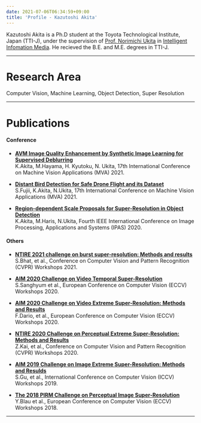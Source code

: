 ```yaml
---
date: 2021-07-06T06:34:59+09:00
title: 'Profile - Kazutoshi Akita'
---
```


Kazutoshi Akita is a Ph.D student at the Toyota Technological Institute, Japan (TTI-J), under the supervision of [Prof. Norimichi Ukita](https://www.toyota-ti.ac.jp/Lab/Denshi/iim/ukita/index.html) in [Intelligent Infomation Media](https://www.toyota-ti.ac.jp/Lab/Denshi/iim/index.html). He recieved the B.E. and M.E. degrees in TTI-J.

---

# Research Area
Computer Vision, Machine Learning, Object Detection, Super Resolution

---

# Publications
#### Conference

* [**AVM Image Quality Enhancement by Synthetic Image Learning for Supervised Deblurring**]()  
K.Akita, M.Hayama, H. Kyutoku, N. Ukita, 17th International Conference on Machine Vision Applications (MVA) 2021.

* [**Distant Bird Detection for Safe Drone Flight and its Dataset**]()  
S.Fujii, K.Akita, N.Ukita, 17th International Conference on Machine Vision Applications (MVA) 2021.

* [**Region-dependent Scale Proposals for Super-Resolution in Object Detection**](https://ieeexplore.ieee.org/abstract/document/9334961)  
K.Akita, M.Haris, N.Ukita, Fourth IEEE International Conference on Image Processing, Applications and Systems (IPAS) 2020.


#### Others
* [**NTIRE 2021 challenge on burst super-resolution: Methods and results**](https://openaccess.thecvf.com/content/CVPR2021W/NTIRE/html/Bhat_NTIRE_2021_Challenge_on_Burst_Super-Resolution_Methods_and_Results_CVPRW_2021_paper.html)  
S.Bhat, et al., Conference on Computer Vision and Pattern Recognition (CVPR) Workshops 2021.

* [**AIM 2020 Challenge on Video Temporal Super-Resolution**](https://arxiv.org/abs/2009.12987)  
S.Sanghyum et al., European Conference on Computer Vision (ECCV) Workshops 2020.

* [**AIM 2020 Challenge on Video Extreme Super-Resolution: Methods and Results**](https://arxiv.org/abs/2009.06290)  
F.Dario, et al., European Conference on Computer Vision (ECCV) Workshops 2020.

* [**NTIRE 2020 Challenge on Perceptual Extreme Super-Resolution: Methods and Results**](https://ieeexplore.ieee.org/abstract/document/9150605)  
Z.Kai, et al., Conference on Computer Vision and Pattern Recognition (CVPR) Workshops 2020.

* [**AIM 2019 Challenge on Image Extreme Super-Resolution: Methods and Resulds**](https://ieeexplore.ieee.org/abstract/document/9022627)  
S.Gu, et al., International Conference on Computer Vision (ICCV) Workshops 2019. 

* [**The 2018 PIRM Challenge on Perceptual Image Super-Resolution**](https://arxiv.org/abs/1809.07517)  
Y.Blau et al., European Conference on Computer Vision (ECCV) Workshops 2018.


---